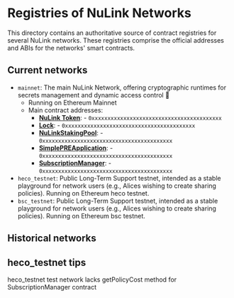 # Registries of NuLink Networks

This directory contains an authoritative source of contract registries for several NuLink networks.
These registries comprise the official addresses and ABIs for the networks' smart contracts.


## Current networks

* `mainnet`: The main NuLink Network, offering cryptographic runtimes for secrets management and dynamic access control 🚀
	* Running on Ethereum Mainnet
	* Main contract addresses:
		* [**NuLink Token**](https://etherscan.io/address/0xxxxxxxxxxxxxxxxxxxxxxxxxxxxxxxxxxxxxxxxx): - `0xxxxxxxxxxxxxxxxxxxxxxxxxxxxxxxxxxxxxxxxx`
        * [**Lock**](https://etherscan.io/address/0xxxxxxxxxxxxxxxxxxxxxxxxxxxxxxxxxxxxxxxxx): - `0xxxxxxxxxxxxxxxxxxxxxxxxxxxxxxxxxxxxxxxxx`
        * [**NuLinkStakingPool**](https://etherscan.io/address/0xxxxxxxxxxxxxxxxxxxxxxxxxxxxxxxxxxxxxxxxx): - `0xxxxxxxxxxxxxxxxxxxxxxxxxxxxxxxxxxxxxxxxx`
        * [**SimplePREApplication**](https://etherscan.io/address/0xxxxxxxxxxxxxxxxxxxxxxxxxxxxxxxxxxxxxxxxx): - `0xxxxxxxxxxxxxxxxxxxxxxxxxxxxxxxxxxxxxxxxx`
        * [**SubscriptionManager**](https://etherscan.io/address/0xxxxxxxxxxxxxxxxxxxxxxxxxxxxxxxxxxxxxxxxx): - `0xxxxxxxxxxxxxxxxxxxxxxxxxxxxxxxxxxxxxxxxx`
* `heco_testnet`: Public Long-Term Support testnet, intended as a stable playground for network users (e.g., Alices wishing to create sharing policies). Running on Ethereum heco testnet.
* `bsc_testnet`: Public Long-Term Support testnet, intended as a stable playground for network users (e.g., Alices wishing to create sharing policies). Running on Ethereum bsc testnet.


## Historical networks

## heco_testnet tips
heco_testnet test network lacks getPolicyCost method for SubscriptionManager contract


